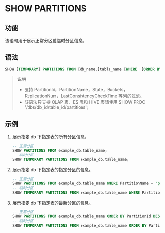 # SHOW PARTITIONS

## 功能

该语句用于展示正常分区或临时分区信息。

## 语法

```sql
SHOW [TEMPORARY] PARTITIONS FROM [db_name.]table_name [WHERE] [ORDER BY] [LIMIT]
```

> 说明
>
> * 支持 PartitionId，PartitionName，State，Buckets，ReplicationNum，LastConsistencyCheckTime 等列的过滤。
> * 该语法只支持 OLAP 表，ES 表和 HIVE 表请使用 SHOW PROC '/dbs/db_id/table_id/partitions';

## 示例

1. 展示指定 db 下指定表的所有分区信息。

    ```sql
    -- 正常分区
    SHOW PARTITIONS FROM example_db.table_name;
    -- 临时分区
    SHOW TEMPORARY PARTITIONS FROM example_db.table_name;
    ```

2. 展示指定 db 下指定表的指定分区的信息。

    ```sql
    -- 正常分区
    SHOW PARTITIONS FROM example_db.table_name WHERE PartitionName = "p1";
    -- 临时分区
    SHOW TEMPORARY PARTITIONS FROM example_db.table_name WHERE PartitionName = "p1";
    ```

3. 展示指定 db 下指定表的最新分区的信息。

    ```sql
    -- 正常分区
    SHOW PARTITIONS FROM example_db.table_name ORDER BY PartitionId DESC LIMIT 1;
    -- 临时分区
    SHOW TEMPORARY PARTITIONS FROM example_db.table_name ORDER BY PartitionId DESC LIMIT 1;
    ```
